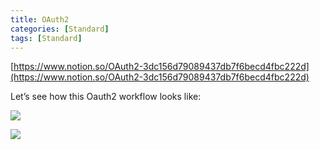```yaml
---
title: OAuth2
categories: [Standard]
tags: [Standard]
---
```


[https://www.notion.so/OAuth2-3dc156d79089437db7f6becd4fbc222d](https://www.notion.so/OAuth2-3dc156d79089437db7f6becd4fbc222d)


Let’s see how this Oauth2 workflow looks like:


![](https://prod-files-secure.s3.us-west-2.amazonaws.com/9960fb2a-b75e-4bea-a8f9-b00925db1215/3bce41e0-99e8-4ebd-9701-e2bc9cbb79a2/Untitled.png?X-Amz-Algorithm=AWS4-HMAC-SHA256&X-Amz-Content-Sha256=UNSIGNED-PAYLOAD&X-Amz-Credential=ASIAZI2LB4667TP2BZEO%2F20250925%2Fus-west-2%2Fs3%2Faws4_request&X-Amz-Date=20250925T202448Z&X-Amz-Expires=3600&X-Amz-Security-Token=IQoJb3JpZ2luX2VjEPT%2F%2F%2F%2F%2F%2F%2F%2F%2F%2FwEaCXVzLXdlc3QtMiJGMEQCIHAhj9MevR31aFtohMBgGrTMArn%2Bwqa0CoF%2FtgH8HfZWAiB7C7Ea%2BwRdMHSV8ho9NZ4shbZrVN9qSdtiiZ8RD1Vgkyr%2FAwh9EAAaDDYzNzQyMzE4MzgwNSIMNM6LqoaDfiOxBjn%2BKtwDNsCOUHKk7%2BW%2FpD0liqXEZhAxSBYkufW%2BbV0OWKc2aUcD149WR912w6iXMCnrlPMP3P0Dmnup5kSCKMmDDs%2BNn9LJRzojn9%2FLh6gSftb8ybUVpjxXp4iuuOrnSQaSMvNuXx3u9hbf5k%2BvG0b1Tlezn5%2FC0IXbpivr8sju2SUZBNj2gYB2iZtlmpruSQSNa7ZZDOZ2Lk%2BsDY6kRbAOpHQtJ%2F%2F26IfnJlaopO9vWtIzp5FIepsGXZwCK2m%2FTCkhkDxDodeJvDjmAjvLUow3sQ4Vmd34kYErkctz6YEL4VqiI4J7xZ4pcF9wPGIpISxQH8iCaGAQJ%2FoVQDubrdyBXjTQo37OXBqFIR4%2Bam4Pb4oP%2FfsUZH1vfo9Ysn%2FMOO0CLP4PMUZSlyD9ADaf9f7%2FYdTlWq%2Ba9xTSPZhZwIFy%2Fnh4UDFlJl0kMT9PGDZ4hQQltFzfSxWvG8aACMuBUjIp0%2BcB3L7uxPNy7y2hqiay2WLVSLbz2ofRYfuJVRSOBCOBHzjBbtWo3ypiF9LULkgCdSp9y3GJyEkcq2K0OtauPhnoNojV7H89drItq1RjwhJ%2BWCFS7KDmqG2P6v364ynRbpkOG%2FjTfkMBB7c37qNBezDx0hxpYyGjmqFMIOkuxu8w%2FrrWxgY6pgHv3GmIpuIvk3cawGefYm3aX2v7UqoVux1FB2N9BI5ps3VwleR2lAoFR4Lafo0EP8%2B9L6iPunVefBDgJMgHMtAlHxCRYouMGV71ibWc%2FMfv6iZhXRQbDgDPjfnN%2FGWE4sdeE%2FJd3wskQ1UN0gP6alzyGbrLJht08jGza8F2LKcRhoxFh%2FFvA094zqzfGghlmwFmFvwVDxgPielFOvMh96Phz6U8ngo3&X-Amz-Signature=c3218530fc0213a65bdd93618ab1d973cc8109303bc7326cd0d17207acf5886b&X-Amz-SignedHeaders=host&x-amz-checksum-mode=ENABLED&x-id=GetObject)


![](https://prod-files-secure.s3.us-west-2.amazonaws.com/9960fb2a-b75e-4bea-a8f9-b00925db1215/27d32b66-de43-41de-80f7-7edb81d1190f/Untitled.png?X-Amz-Algorithm=AWS4-HMAC-SHA256&X-Amz-Content-Sha256=UNSIGNED-PAYLOAD&X-Amz-Credential=ASIAZI2LB4667TP2BZEO%2F20250925%2Fus-west-2%2Fs3%2Faws4_request&X-Amz-Date=20250925T202448Z&X-Amz-Expires=3600&X-Amz-Security-Token=IQoJb3JpZ2luX2VjEPT%2F%2F%2F%2F%2F%2F%2F%2F%2F%2FwEaCXVzLXdlc3QtMiJGMEQCIHAhj9MevR31aFtohMBgGrTMArn%2Bwqa0CoF%2FtgH8HfZWAiB7C7Ea%2BwRdMHSV8ho9NZ4shbZrVN9qSdtiiZ8RD1Vgkyr%2FAwh9EAAaDDYzNzQyMzE4MzgwNSIMNM6LqoaDfiOxBjn%2BKtwDNsCOUHKk7%2BW%2FpD0liqXEZhAxSBYkufW%2BbV0OWKc2aUcD149WR912w6iXMCnrlPMP3P0Dmnup5kSCKMmDDs%2BNn9LJRzojn9%2FLh6gSftb8ybUVpjxXp4iuuOrnSQaSMvNuXx3u9hbf5k%2BvG0b1Tlezn5%2FC0IXbpivr8sju2SUZBNj2gYB2iZtlmpruSQSNa7ZZDOZ2Lk%2BsDY6kRbAOpHQtJ%2F%2F26IfnJlaopO9vWtIzp5FIepsGXZwCK2m%2FTCkhkDxDodeJvDjmAjvLUow3sQ4Vmd34kYErkctz6YEL4VqiI4J7xZ4pcF9wPGIpISxQH8iCaGAQJ%2FoVQDubrdyBXjTQo37OXBqFIR4%2Bam4Pb4oP%2FfsUZH1vfo9Ysn%2FMOO0CLP4PMUZSlyD9ADaf9f7%2FYdTlWq%2Ba9xTSPZhZwIFy%2Fnh4UDFlJl0kMT9PGDZ4hQQltFzfSxWvG8aACMuBUjIp0%2BcB3L7uxPNy7y2hqiay2WLVSLbz2ofRYfuJVRSOBCOBHzjBbtWo3ypiF9LULkgCdSp9y3GJyEkcq2K0OtauPhnoNojV7H89drItq1RjwhJ%2BWCFS7KDmqG2P6v364ynRbpkOG%2FjTfkMBB7c37qNBezDx0hxpYyGjmqFMIOkuxu8w%2FrrWxgY6pgHv3GmIpuIvk3cawGefYm3aX2v7UqoVux1FB2N9BI5ps3VwleR2lAoFR4Lafo0EP8%2B9L6iPunVefBDgJMgHMtAlHxCRYouMGV71ibWc%2FMfv6iZhXRQbDgDPjfnN%2FGWE4sdeE%2FJd3wskQ1UN0gP6alzyGbrLJht08jGza8F2LKcRhoxFh%2FFvA094zqzfGghlmwFmFvwVDxgPielFOvMh96Phz6U8ngo3&X-Amz-Signature=dbd779eebe45fc168c5b0d80944cd55a8322813a94ce4bef73d55e37b3e8ad3e&X-Amz-SignedHeaders=host&x-amz-checksum-mode=ENABLED&x-id=GetObject)

